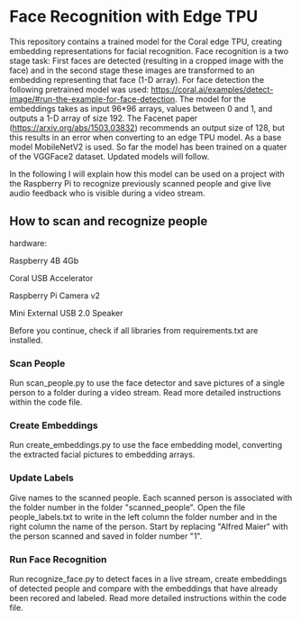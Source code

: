 # Face Recognition with Edge TPU

This repository contains a trained model for the Coral edge TPU, creating embedding representations for
facial recognition. Face recognition is a two stage task: First faces are detected 
(resulting in a cropped image with the face) and in the second stage these images are transformed to an
embedding representing that face (1-D array). For face detection the following pretrained model was used:
https://coral.ai/examples/detect-image/#run-the-example-for-face-detection. The model for the embeddings
takes as input 96*96 arrays, values between 0 and 1, and outputs a 1-D array of size 192. The Facenet paper 
(https://arxiv.org/abs/1503.03832) recommends an output size of 128, but this results in an error when converting
to an edge TPU model. As a base model MobileNetV2 is used. So far the model has been trained on a quater of
the VGGFace2 dataset. Updated models will follow.

In the following I will explain how this model can be used on a project with the Raspberry Pi to recognize
previously scanned people and give live audio feedback who is visible during a video stream.

## How to scan and recognize people
hardware:

Raspberry 4B 4Gb

Coral USB Accelerator

Raspberry Pi Camera v2

Mini External USB 2.0 Speaker

Before you continue, check if all libraries from requirements.txt are installed.

### Scan People
Run scan_people.py to use the face detector and save pictures of a single person to a folder during a video stream. 
Read more detailed instructions within the code file.

### Create Embeddings
Run create_embeddings.py to use the face embedding model, converting the extracted facial pictures to embedding
 arrays. 

### Update Labels
Give names to the scanned people. Each scanned person is associated with the folder number in the folder "scanned_people".
Open the file people_labels.txt to write in the left column the folder number and in the right column the name of the person.
Start by replacing "Alfred Maier" with the person scanned and saved in folder number "1".

### Run Face Recognition
Run recognize_face.py to detect faces in a live stream, create embeddings of detected people and compare
with the embeddings that have already been recored and labeled. Read more detailed instructions within the code file.

